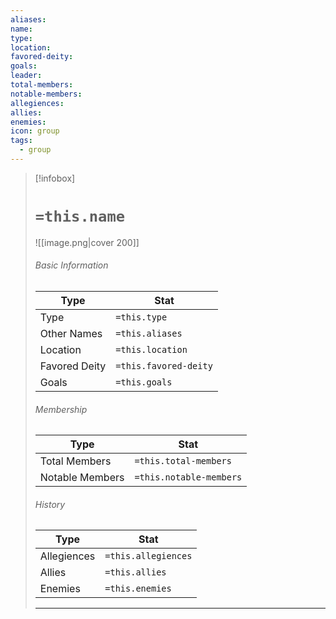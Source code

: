 ```yaml
---
aliases: 
name: 
type: 
location: 
favored-deity: 
goals: 
leader: 
total-members: 
notable-members: 
allegiences: 
allies: 
enemies: 
icon: group
tags:
  - group
---
```

> [!infobox]
> # `=this.name` 
> ![[image.png|cover 200]]
> ###### Basic Information
> | Type | Stat |
> | ---- | ---- |
> | Type | `=this.type` |
> | Other Names | `=this.aliases` |
> |  Location | `=this.location` |
> |  Favored Deity    | `=this.favored-deity`   |
> | Goals | `=this.goals` |
> 
> ###### Membership
> | Type | Stat |
> | ---- | ---- |
> | Total Members | `=this.total-members` |
> | Notable Members | `=this.notable-members` |
>
> ###### History
> | Type | Stat |
> | ---- | ---- |
> | Allegiences  | `=this.allegiences` |
> | Allies | `=this.allies` |
> | Enemies | `=this.enemies` |
> --- 


